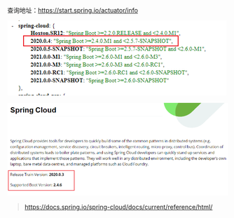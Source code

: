 查询地址：https://start.spring.io/actuator/info

![image-20211116190252631](../images/image-20211116190252631.png)

![image-20211116190640113](../images/image-20211116190640113.png)

> https://docs.spring.io/spring-cloud/docs/current/reference/html/

